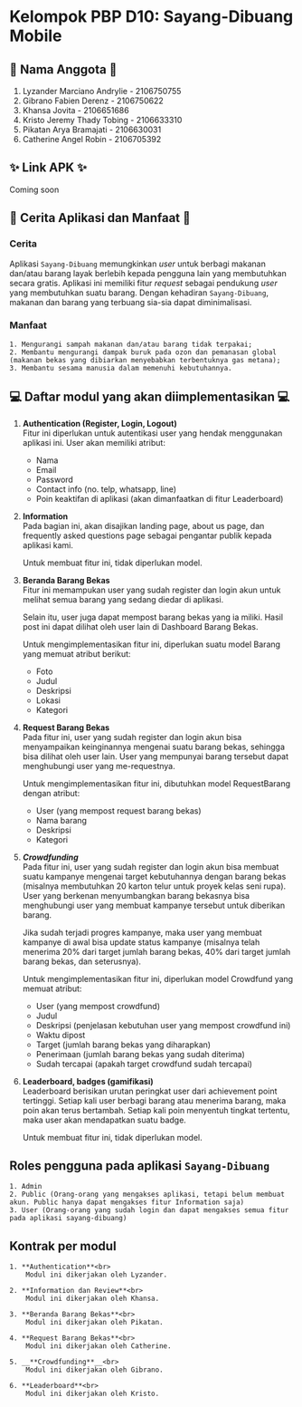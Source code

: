 # Kelompok PBP D10: Sayang-Dibuang Mobile

## 📌 Nama Anggota 📌

1. Lyzander Marciano Andrylie - 2106750755
2. Gibrano Fabien Derenz - 2106750622
3. Khansa Jovita - 2106651686
4. Kristo Jeremy Thady Tobing - 2106633310
5. Pikatan Arya Bramajati - 2106630031
6. Catherine Angel Robin - 2106705392

## ✨ Link APK ✨

Coming soon

## 📜 Cerita Aplikasi dan Manfaat 📜

### Cerita

Aplikasi `Sayang-Dibuang` memungkinkan _user_ untuk berbagi makanan dan/atau barang layak berlebih kepada pengguna lain yang membutuhkan secara gratis. Aplikasi ini memiliki fitur _request_ sebagai pendukung _user_ yang membutuhkan suatu barang. Dengan kehadiran `Sayang-Dibuang`, makanan dan barang yang terbuang sia-sia dapat diminimalisasi.

### Manfaat

    1. Mengurangi sampah makanan dan/atau barang tidak terpakai;
    2. Membantu mengurangi dampak buruk pada ozon dan pemanasan global (makanan bekas yang dibiarkan menyebabkan terbentuknya gas metana);
    3. Membantu sesama manusia dalam memenuhi kebutuhannya.

## 💻 Daftar modul yang akan diimplementasikan 💻

1. **Authentication (Register, Login, Logout)**<br>
   Fitur ini diperlukan untuk autentikasi user yang hendak menggunakan aplikasi ini. User akan memiliki atribut:
   - Nama
   - Email
   - Password
   - Contact info (no. telp, whatsapp, line)
   - Poin keaktifan di aplikasi (akan dimanfaatkan di fitur Leaderboard)
2. **Information**<br>
   Pada bagian ini, akan disajikan landing page, about us page, dan frequently asked questions page sebagai pengantar publik kepada aplikasi kami.

   Untuk membuat fitur ini, tidak diperlukan model.

3. **Beranda Barang Bekas**<br>
   Fitur ini memampukan user yang sudah register dan login akun untuk melihat semua barang yang sedang diedar di aplikasi.

   Selain itu, user juga dapat mempost barang bekas yang ia miliki. Hasil post ini dapat dilihat oleh user lain di Dashboard Barang Bekas.

   Untuk mengimplementasikan fitur ini, diperlukan suatu model Barang yang memuat atribut berikut:

   - Foto
   - Judul
   - Deskripsi
   - Lokasi
   - Kategori

4. **Request Barang Bekas**<br>
   Pada fitur ini, user yang sudah register dan login akun bisa menyampaikan keinginannya mengenai suatu barang bekas, sehingga bisa dilihat oleh user lain. User yang mempunyai barang tersebut dapat menghubungi user yang me-requestnya.

   Untuk mengimplementasikan fitur ini, dibutuhkan model RequestBarang dengan atribut:

   - User (yang mempost request barang bekas)
   - Nama barang
   - Deskripsi
   - Kategori

5. **_Crowdfunding_**<br>
   Pada fitur ini, user yang sudah register dan login akun bisa membuat suatu kampanye mengenai target kebutuhannya dengan barang bekas (misalnya membutuhkan 20 karton telur untuk proyek kelas seni rupa). User yang berkenan menyumbangkan barang bekasnya bisa menghubungi user yang membuat kampanye tersebut untuk diberikan barang.

   Jika sudah terjadi progres kampanye, maka user yang membuat kampanye di awal bisa update status kampanye (misalnya telah menerima 20% dari target jumlah barang bekas, 40% dari target jumlah barang bekas, dan seterusnya).

   Untuk mengimplementasikan fitur ini, diperlukan model Crowdfund yang memuat atribut:

   - User (yang mempost crowdfund)
   - Judul
   - Deskripsi (penjelasan kebutuhan user yang mempost crowdfund ini)
   - Waktu dipost
   - Target (jumlah barang bekas yang diharapkan)
   - Penerimaan (jumlah barang bekas yang sudah diterima)
   - Sudah tercapai (apakah target crowdfund sudah tercapai)

6. **Leaderboard, badges (gamifikasi)**<br>
   Leaderboard berisikan urutan peringkat user dari achievement point tertinggi. Setiap kali user berbagi barang atau menerima barang, maka poin akan terus bertambah. Setiap kali poin menyentuh tingkat tertentu, maka user akan mendapatkan suatu badge.

   Untuk membuat fitur ini, tidak diperlukan model.

## Roles pengguna pada aplikasi `Sayang-Dibuang`<br>

    1. Admin
    2. Public (Orang-orang yang mengakses aplikasi, tetapi belum membuat akun. Public hanya dapat mengakses fitur Information saja)
    3. User (Orang-orang yang sudah login dan dapat mengakses semua fitur pada aplikasi sayang-dibuang)

## Kontrak per modul<br>

    1. **Authentication**<br>
        Modul ini dikerjakan oleh Lyzander.

    2. **Information dan Review**<br>
        Modul ini dikerjakan oleh Khansa.

    3. **Beranda Barang Bekas**<br>
        Modul ini dikerjakan oleh Pikatan.

    4. **Request Barang Bekas**<br>
        Modul ini dikerjakan oleh Catherine.

    5. __**Crowdfunding**__<br>
        Modul ini dikerjakan oleh Gibrano.

    6. **Leaderboard**<br>
        Modul ini dikerjakan oleh Kristo.
